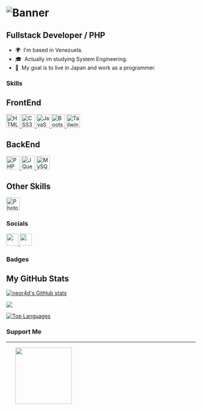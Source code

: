 ![Banner](https://storage.ko-fi.com/cdn/useruploads/post/6960cb1c-7e27-4138-9300-1f99701302c1_github-.png)
========================================================================================================================================

Fullstack Developer / PHP
-------------------------

* 🌍  I'm based in Venezuela.
* 🎓  Actually im studying System Engineering.
* 🚀  My goal is to live in Japan and work as a programmer.

### Skills

FrontEnd
--------

<p align="left">
    <a href="https://developer.mozilla.org/en-US/docs/Glossary/HTML5" target="_blank" rel="noreferrer">
        <img src="https://raw.githubusercontent.com/danielcranney/readme-generator/main/public/icons/skills/html5-colored.svg" width="36" height="36" alt="HTML5" />
    </a>
    <a href="https://www.w3.org/TR/CSS/#css" target="_blank" rel="noreferrer">
        <img src="https://raw.githubusercontent.com/danielcranney/readme-generator/main/public/icons/skills/css3-colored.svg" width="36" height="36" alt="CSS3" />
    </a>
    <a href="https://developer.mozilla.org/en-US/docs/Web/JavaScript" target="_blank" rel="noreferrer">
        <img src="https://cdn.worldvectorlogo.com/logos/logo-javascript.svg" width="36" height="36" alt="JavaScript" />
    </a>
        <a href="https://getbootstrap.com/" target="_blank" rel="noreferrer">
        <img src="https://raw.githubusercontent.com/danielcranney/readme-generator/main/public/icons/skills/bootstrap-colored.svg" width="36" height="36" alt="Bootstrap" />
    </a>
    <a href="https://tailwindcss.com/" target="_blank" rel="noreferrer">
        <img src="https://raw.githubusercontent.com/danielcranney/readme-generator/main/public/icons/skills/tailwindcss-colored.svg" width="36" height="36" alt="TailwindCSS" />
    </a>
</p>


BackEnd
-------

<p align="left">
    <a href="https://www.php.net/" target="_blank" rel="noreferrer">
        <img src="https://raw.githubusercontent.com/danielcranney/readme-generator/main/public/icons/skills/php-colored.svg" width="36" height="36" alt="PHP" />
    </a>
    <a href="https://jquery.com/" target="_blank" rel="noreferrer">
        <img src="https://raw.githubusercontent.com/danielcranney/readme-generator/main/public/icons/skills/jquery-colored.svg" width="36" height="36" alt="JQuery" />
    </a>
    <a href="https://www.mysql.com/" target="_blank" rel="noreferrer">
        <img src="https://raw.githubusercontent.com/danielcranney/readme-generator/main/public/icons/skills/mysql-colored.svg" width="36" height="36" alt="MySQL" />
    </a>
</p>

Other Skills
------------

<p align="left">
    <a href="https://www.adobe.com/uk/products/photoshop.html" target="_blank" rel="noreferrer">
        <img src="https://raw.githubusercontent.com/danielcranney/readme-generator/main/public/icons/skills/photoshop-colored.svg" width="36" height="36" alt="Photoshop" />
    </a>
</p>

### Socials

<p align="left"> 
    <a href="https://www.github.com/neor4d" target="_blank" rel="noreferrer"> 
        <picture> 
            <source media="(prefers-color-scheme: dark)" srcset="https://raw.githubusercontent.com/danielcranney/readme-generator/main/public/icons/socials/github-dark.svg" /> 
            <source media="(prefers-color-scheme: light)" srcset="https://raw.githubusercontent.com/danielcranney/readme-generator/main/public/icons/socials/github.svg" /> 
            <img src="https://raw.githubusercontent.com/danielcranney/readme-generator/main/public/icons/socials/github.svg" width="32" height="32" /> 
        </picture> 
    </a> 
    <a href="https://www.linkedin.com/in/anderson-delgado-826303275" target="_blank" rel="noreferrer"> 
        <picture> 
            <source media="(prefers-color-scheme: dark)" srcset="https://raw.githubusercontent.com/danielcranney/readme-generator/main/public/icons/socials/linkedin-dark.svg" /> 
            <source media="(prefers-color-scheme: light)" srcset="https://raw.githubusercontent.com/danielcranney/readme-generator/main/public/icons/socials/linkedin.svg" /> 
            <img src="https://raw.githubusercontent.com/danielcranney/readme-generator/main/public/icons/socials/linkedin.svg" width="32" height="32" /> 
        </picture> 
    </a>
</p>

### Badges

<b>My GitHub Stats</b>
-------------------------

<a href="http://www.github.com/neor4d"><img src="https://github-readme-stats.vercel.app/api?username=neor4d&show_icons=true&hide=&count_private=true&title_color=0891b2&text_color=ffffff&icon_color=0891b2&bg_color=1c1917&hide_border=true&show_icons=true" alt="neor4d's GitHub stats" /></a>

<a href="http://www.github.com/neor4d"><img src="https://github-readme-streak-stats.herokuapp.com/?user=neor4d&stroke=ffffff&background=1c1917&ring=0891b2&fire=0891b2&currStreakNum=ffffff&currStreakLabel=0891b2&sideNums=ffffff&sideLabels=ffffff&dates=ffffff&hide_border=true" /></a>

<a href="https://github.com/neor4d" align="left"><img src="https://github-readme-stats.vercel.app/api/top-langs/?username=neor4d&langs_count=10&title_color=0891b2&text_color=ffffff&icon_color=0891b2&bg_color=1c1917&hide_border=true&locale=en&custom_title=Top%20%Languages" alt="Top Languages" /></a>

### Support Me
-------------------------

<ul style="list-style-type: none; margin: 0;">

<li style="display: inline-block; margin-right: 0.25rem;"><a href="https://www.ko-fi.com/Neor4D"><img src="https://storage.ko-fi.com/cdn/kofi2.png?v=3" width="150"/></a></li>

</ul>
